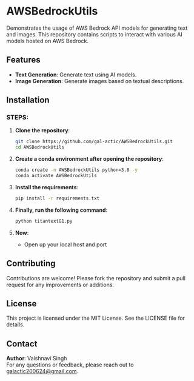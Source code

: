 # AWSBedrockUtils

Demonstrates the usage of AWS Bedrock API models for generating text and images. This repository contains scripts to interact with various AI models hosted on AWS Bedrock.

## Features

- **Text Generation**: Generate text using AI models.
- **Image Generation**: Generate images based on textual descriptions.

## Installation

### STEPS:

1. **Clone the repository**:
    ```bash
    git clone https://github.com/gal-actic/AWSBedrockUtils.git
    cd AWSBedrockUtils
    ```

2. **Create a conda environment after opening the repository**:
    ```bash
    conda create -n AWSBedrockUtils python=3.8 -y
    conda activate AWSBedrockUtils
    ```

3. **Install the requirements**:
    ```bash
    pip install -r requirements.txt
    ```

4. **Finally, run the following command**:
    ```bash
    python titantextG1.py
    ```

5. **Now**:
    - Open up your local host and port


## Contributing
Contributions are welcome! Please fork the repository and submit a pull request for any improvements or additions.

## License
This project is licensed under the MIT License. See the LICENSE file for details.

## Contact
**Author**: Vaishnavi Singh  
For any questions or feedback, please reach out to galactic200624@gmail.com.
